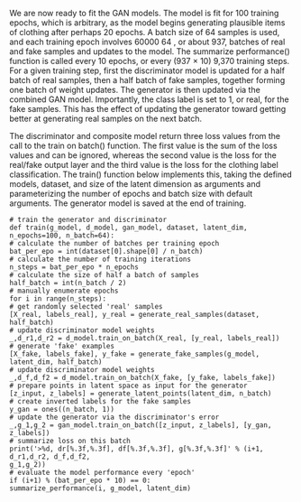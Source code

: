 
We are now ready to fit the GAN models. The model is fit for 100 training epochs, which is
arbitrary, as the model begins generating plausible items of clothing after perhaps 20 epochs. A
batch size of 64 samples is used, and each training epoch involves 60000 64 , or about 937, batches
of real and fake samples and updates to the model. The summarize performance() function
is called every 10 epochs, or every (937 × 10) 9,370 training steps. For a given training step,
first the discriminator model is updated for a half batch of real samples, then a half batch of
fake samples, together forming one batch of weight updates. The generator is then updated via
the combined GAN model. Importantly, the class label is set to 1, or real, for the fake samples.
This has the effect of updating the generator toward getting better at generating real samples
on the next batch.

The discriminator and composite model return three loss values from the call to the
train on batch() function. The first value is the sum of the loss values and can be ignored, whereas the second value is the loss for the real/fake output layer and the third value is
the loss for the clothing label classification. The train() function below implements this, taking
the defined models, dataset, and size of the latent dimension as arguments and parameterizing
the number of epochs and batch size with default arguments. The generator model is saved at
the end of training.

```
# train the generator and discriminator
def train(g_model, d_model, gan_model, dataset, latent_dim, n_epochs=100, n_batch=64):
# calculate the number of batches per training epoch
bat_per_epo = int(dataset[0].shape[0] / n_batch)
# calculate the number of training iterations
n_steps = bat_per_epo * n_epochs
# calculate the size of half a batch of samples
half_batch = int(n_batch / 2)
# manually enumerate epochs
for i in range(n_steps):
# get randomly selected 'real' samples
[X_real, labels_real], y_real = generate_real_samples(dataset, half_batch)
# update discriminator model weights
_,d_r1,d_r2 = d_model.train_on_batch(X_real, [y_real, labels_real])
# generate 'fake' examples
[X_fake, labels_fake], y_fake = generate_fake_samples(g_model, latent_dim, half_batch)
# update discriminator model weights
_,d_f,d_f2 = d_model.train_on_batch(X_fake, [y_fake, labels_fake])
# prepare points in latent space as input for the generator
[z_input, z_labels] = generate_latent_points(latent_dim, n_batch)
# create inverted labels for the fake samples
y_gan = ones((n_batch, 1))
# update the generator via the discriminator's error
_,g_1,g_2 = gan_model.train_on_batch([z_input, z_labels], [y_gan, z_labels])
# summarize loss on this batch
print('>%d, dr[%.3f,%.3f], df[%.3f,%.3f], g[%.3f,%.3f]' % (i+1, d_r1,d_r2, d_f,d_f2,
g_1,g_2))
# evaluate the model performance every 'epoch'
if (i+1) % (bat_per_epo * 10) == 0:
summarize_performance(i, g_model, latent_dim)
```
